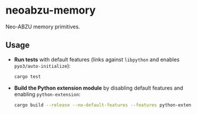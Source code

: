# neoabzu-memory

Neo-ABZU memory primitives.

## Usage

- **Run tests** with default features (links against `libpython` and enables `pyo3/auto-initialize`):
  ```bash
  cargo test
  ```
- **Build the Python extension module** by disabling default features and enabling `python-extension`:
  ```bash
  cargo build --release --no-default-features --features python-extension
  ```
